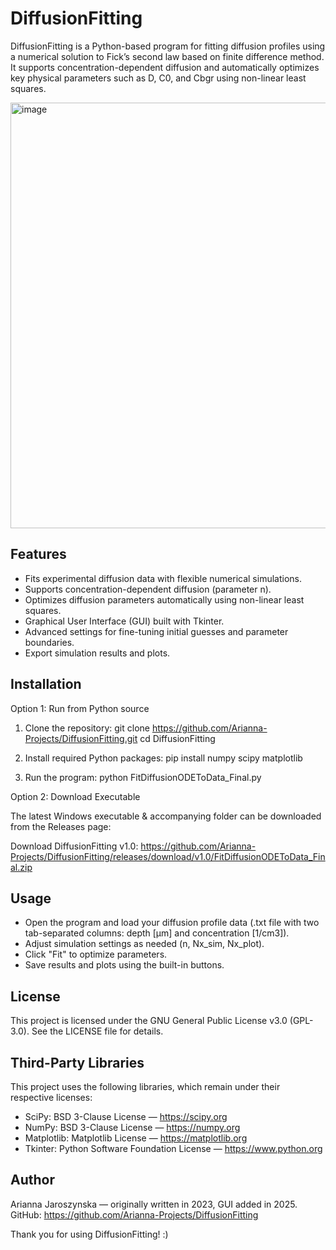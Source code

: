 DiffusionFitting
================

DiffusionFitting is a Python-based program for fitting diffusion profiles using a numerical solution to Fick’s second law based on finite difference method. It supports concentration-dependent diffusion and automatically optimizes key physical parameters such as D, C0, and Cbgr using non-linear least squares. 

<img width="1017" height="681" alt="image" src="https://github.com/user-attachments/assets/a2219dd9-6026-4bba-8e27-dcd60121e81c" />



Features
--------

- Fits experimental diffusion data with flexible numerical simulations.
- Supports concentration-dependent diffusion (parameter n).
- Optimizes diffusion parameters automatically using non-linear least squares.
- Graphical User Interface (GUI) built with Tkinter.
- Advanced settings for fine-tuning initial guesses and parameter boundaries.
- Export simulation results and plots.

Installation
------------

Option 1: Run from Python source

1. Clone the repository:
   git clone https://github.com/Arianna-Projects/DiffusionFitting.git
   cd DiffusionFitting

2. Install required Python packages:
   pip install numpy scipy matplotlib

3. Run the program:
   python FitDiffusionODEToData_Final.py

Option 2: Download Executable

The latest Windows executable & accompanying folder can be downloaded from the Releases page:

Download DiffusionFitting v1.0:
https://github.com/Arianna-Projects/DiffusionFitting/releases/download/v1.0/FitDiffusionODEToData_Final.zip

Usage
-----

- Open the program and load your diffusion profile data (.txt file with two tab-separated columns: depth [µm] and concentration [1/cm3]).
- Adjust simulation settings as needed (n, Nx_sim, Nx_plot).
- Click "Fit" to optimize parameters.
- Save results and plots using the built-in buttons.

License
-------

This project is licensed under the GNU General Public License v3.0 (GPL-3.0). See the LICENSE file for details.

Third-Party Libraries
---------------------

This project uses the following libraries, which remain under their respective licenses:

- SciPy: BSD 3-Clause License — https://scipy.org
- NumPy: BSD 3-Clause License — https://numpy.org
- Matplotlib: Matplotlib License — https://matplotlib.org
- Tkinter: Python Software Foundation License — https://www.python.org

Author
------

Arianna Jaroszynska — originally written in 2023, GUI added in 2025.  
GitHub: https://github.com/Arianna-Projects/DiffusionFitting

Thank you for using DiffusionFitting! :)
